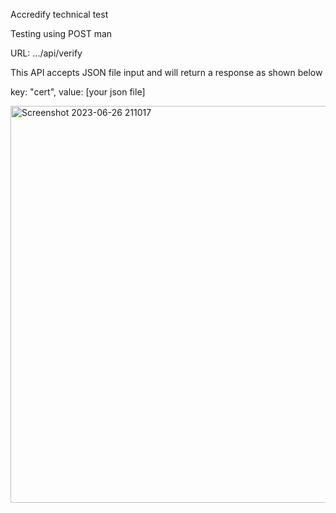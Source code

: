 Accredify technical test

Testing using POST man 

URL: .../api/verify

This API accepts JSON file input and will return a response as shown below

key: "cert", value: [your json file]

<img width="635" alt="Screenshot 2023-06-26 211017" src="https://github.com/Iztcy/accredify-tech-test/assets/70679485/0e92d65e-7fb3-4c06-9fc7-1b9c65281c30">


